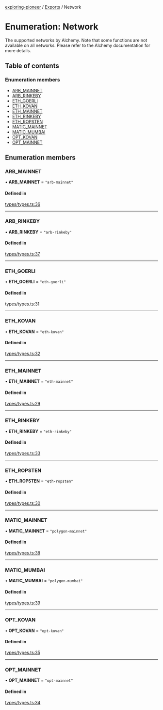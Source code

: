 [exploring-pioneer](../README.md) / [Exports](../modules.md) / Network

# Enumeration: Network

The supported networks by Alchemy. Note that some functions are not available
on all networks. Please refer to the Alchemy documentation for more details.

## Table of contents

### Enumeration members

- [ARB\_MAINNET](Network.md#arb_mainnet)
- [ARB\_RINKEBY](Network.md#arb_rinkeby)
- [ETH\_GOERLI](Network.md#eth_goerli)
- [ETH\_KOVAN](Network.md#eth_kovan)
- [ETH\_MAINNET](Network.md#eth_mainnet)
- [ETH\_RINKEBY](Network.md#eth_rinkeby)
- [ETH\_ROPSTEN](Network.md#eth_ropsten)
- [MATIC\_MAINNET](Network.md#matic_mainnet)
- [MATIC\_MUMBAI](Network.md#matic_mumbai)
- [OPT\_KOVAN](Network.md#opt_kovan)
- [OPT\_MAINNET](Network.md#opt_mainnet)

## Enumeration members

### ARB\_MAINNET

• **ARB\_MAINNET** = `"arb-mainnet"`

#### Defined in

[types/types.ts:36](https://github.com/alchemyplatform/exploring-pioneer/blob/7c86334/src/types/types.ts#L36)

___

### ARB\_RINKEBY

• **ARB\_RINKEBY** = `"arb-rinkeby"`

#### Defined in

[types/types.ts:37](https://github.com/alchemyplatform/exploring-pioneer/blob/7c86334/src/types/types.ts#L37)

___

### ETH\_GOERLI

• **ETH\_GOERLI** = `"eth-goerli"`

#### Defined in

[types/types.ts:31](https://github.com/alchemyplatform/exploring-pioneer/blob/7c86334/src/types/types.ts#L31)

___

### ETH\_KOVAN

• **ETH\_KOVAN** = `"eth-kovan"`

#### Defined in

[types/types.ts:32](https://github.com/alchemyplatform/exploring-pioneer/blob/7c86334/src/types/types.ts#L32)

___

### ETH\_MAINNET

• **ETH\_MAINNET** = `"eth-mainnet"`

#### Defined in

[types/types.ts:29](https://github.com/alchemyplatform/exploring-pioneer/blob/7c86334/src/types/types.ts#L29)

___

### ETH\_RINKEBY

• **ETH\_RINKEBY** = `"eth-rinkeby"`

#### Defined in

[types/types.ts:33](https://github.com/alchemyplatform/exploring-pioneer/blob/7c86334/src/types/types.ts#L33)

___

### ETH\_ROPSTEN

• **ETH\_ROPSTEN** = `"eth-ropsten"`

#### Defined in

[types/types.ts:30](https://github.com/alchemyplatform/exploring-pioneer/blob/7c86334/src/types/types.ts#L30)

___

### MATIC\_MAINNET

• **MATIC\_MAINNET** = `"polygon-mainnet"`

#### Defined in

[types/types.ts:38](https://github.com/alchemyplatform/exploring-pioneer/blob/7c86334/src/types/types.ts#L38)

___

### MATIC\_MUMBAI

• **MATIC\_MUMBAI** = `"polygon-mumbai"`

#### Defined in

[types/types.ts:39](https://github.com/alchemyplatform/exploring-pioneer/blob/7c86334/src/types/types.ts#L39)

___

### OPT\_KOVAN

• **OPT\_KOVAN** = `"opt-kovan"`

#### Defined in

[types/types.ts:35](https://github.com/alchemyplatform/exploring-pioneer/blob/7c86334/src/types/types.ts#L35)

___

### OPT\_MAINNET

• **OPT\_MAINNET** = `"opt-mainnet"`

#### Defined in

[types/types.ts:34](https://github.com/alchemyplatform/exploring-pioneer/blob/7c86334/src/types/types.ts#L34)
